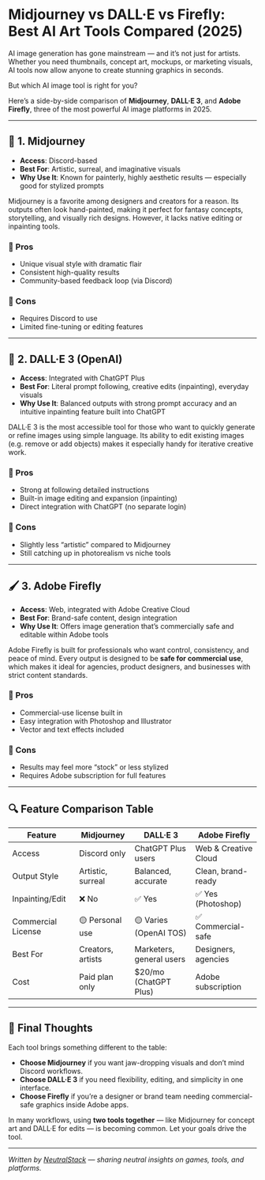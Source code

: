 # Midjourney vs DALL·E vs Firefly: Best AI Art Tools Compared (2025)

AI image generation has gone mainstream — and it’s not just for artists. Whether you need thumbnails, concept art, mockups, or marketing visuals, AI tools now allow anyone to create stunning graphics in seconds.

But which AI image tool is right for you?

Here’s a side-by-side comparison of **Midjourney**, **DALL·E 3**, and **Adobe Firefly**, three of the most powerful AI image platforms in 2025.

---

## 🎨 1. **Midjourney**
- **Access**: Discord-based
- **Best For**: Artistic, surreal, and imaginative visuals
- **Why Use It**: Known for painterly, highly aesthetic results — especially good for stylized prompts

Midjourney is a favorite among designers and creators for a reason. Its outputs often look hand-painted, making it perfect for fantasy concepts, storytelling, and visually rich designs. However, it lacks native editing or inpainting tools.

### 🔹 Pros
- Unique visual style with dramatic flair
- Consistent high-quality results
- Community-based feedback loop (via Discord)

### 🔻 Cons
- Requires Discord to use
- Limited fine-tuning or editing features

---

## 🧠 2. **DALL·E 3 (OpenAI)**
- **Access**: Integrated with ChatGPT Plus
- **Best For**: Literal prompt following, creative edits (inpainting), everyday visuals
- **Why Use It**: Balanced outputs with strong prompt accuracy and an intuitive inpainting feature built into ChatGPT

DALL·E 3 is the most accessible tool for those who want to quickly generate or refine images using simple language. Its ability to edit existing images (e.g. remove or add objects) makes it especially handy for iterative creative work.

### 🔹 Pros
- Strong at following detailed instructions
- Built-in image editing and expansion (inpainting)
- Direct integration with ChatGPT (no separate login)

### 🔻 Cons
- Slightly less “artistic” compared to Midjourney
- Still catching up in photorealism vs niche tools

---

## 🖌️ 3. **Adobe Firefly**
- **Access**: Web, integrated with Adobe Creative Cloud
- **Best For**: Brand-safe content, design integration
- **Why Use It**: Offers image generation that’s commercially safe and editable within Adobe tools

Adobe Firefly is built for professionals who want control, consistency, and peace of mind. Every output is designed to be **safe for commercial use**, which makes it ideal for agencies, product designers, and businesses with strict content standards.

### 🔹 Pros
- Commercial-use license built in
- Easy integration with Photoshop and Illustrator
- Vector and text effects included

### 🔻 Cons
- Results may feel more “stock” or less stylized
- Requires Adobe subscription for full features

---

## 🔍 Feature Comparison Table

| Feature                  | Midjourney       | DALL·E 3           | Adobe Firefly       |
|--------------------------|------------------|--------------------|---------------------|
| Access                   | Discord only     | ChatGPT Plus users | Web & Creative Cloud|
| Output Style             | Artistic, surreal| Balanced, accurate | Clean, brand-ready  |
| Inpainting/Edit          | ❌ No             | ✅ Yes              | ✅ Yes (Photoshop)   |
| Commercial License       | 🟡 Personal use   | 🟡 Varies (OpenAI TOS) | ✅ Commercial-safe |
| Best For                 | Creators, artists| Marketers, general users | Designers, agencies |
| Cost                     | Paid plan only   | $20/mo (ChatGPT Plus) | Adobe subscription |

---

## 🎯 Final Thoughts

Each tool brings something different to the table:

- **Choose Midjourney** if you want jaw-dropping visuals and don’t mind Discord workflows.
- **Choose DALL·E 3** if you need flexibility, editing, and simplicity in one interface.
- **Choose Firefly** if you’re a designer or brand team needing commercial-safe graphics inside Adobe apps.

In many workflows, using **two tools together** — like Midjourney for concept art and DALL·E for edits — is becoming common. Let your goals drive the tool.

---

*Written by [NeutralStack](https://github.com/neutralstack) — sharing neutral insights on games, tools, and platforms.*
